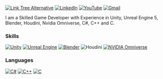 [![Link Tree Alternative](https://img.shields.io/badge/Link_Tree-purple?style=for-the-badge&logo=linktree&color=a100ff)](https://linktr.ee/KenzelKD)
[![LinkedIn](https://img.shields.io/badge/LinkedIn-074c91?style=for-the-badge&logo=linkedin)]()
[![YouTube](https://img.shields.io/youtube/channel/subscribers/UCxmsySbe12LYAMnIzT9wCJA?style=for-the-badge&logo=youtube&label=YouTube&labelColor=red&color=grey)]()
[![Gmail](https://img.shields.io/badge/Gmail-D14836?style=for-the-badge&logo=gmail&logoColor=white)](https://img.shields.io/badge/Gmail-D14836?style=for-the-badge&logo=gmail&logoColor=white)

<!--About Me-->
I am a Skilled Game Developer with Experience in Unity, Unreal Engine 5, Blender, Houdini, Nvidia Omniverse, C#, C++ and C.

### Skills
[![Unity](https://img.shields.io/badge/unity-white.svg?style=for-the-badge&logo=unity&logoColor=black)](https://img.shields.io/badge/unity-%23000000.svg?style=for-the-badge&logo=unity&logoColor=white)
[![Unreal Engine](https://img.shields.io/badge/unreal_engine-%23313131.svg?style=for-the-badge&logo=unrealengine&logoColor=white)](https://img.shields.io/badge/unrealengine-%23313131.svg?style=for-the-badge&logo=unrealengine&logoColor=white)
[![Blender](https://img.shields.io/badge/blender-%23F5792A.svg?style=for-the-badge&logo=blender&logoColor=white)](https://img.shields.io/badge/blender-%23F5792A.svg?style=for-the-badge&logo=blender&logoColor=white)
![Houdini](https://img.shields.io/badge/Houdini-white?style=for-the-badge&logo=houdini)
[![NVIDIA Omniverse](https://img.shields.io/badge/NVIDIA_Omniverse-%2376B900.svg?style=for-the-badge&logo=nVIDIA&logoColor=white)](https://img.shields.io/badge/nVIDIA-%2376B900.svg?style=Social&logo=nVIDIA&logoColor=white)

### Languages
[![C#](https://img.shields.io/badge/c%23-%23239120.svg?style=for-the-badge&logo=csharp&logoColor=white)](https://www.sololearn.com/Certificate/CT-OY0XST1U/jpg)
[![C++](https://img.shields.io/badge/c++-%2300599C.svg?style=for-the-badge&logo=c%2B%2B&logoColor=white)](https://www.sololearn.com/Certificate/CT-5RVYYRAN/jpg)
[![C](https://img.shields.io/badge/c-%2300599C.svg?style=for-the-badge&logo=c&logoColor=white)](https://www.sololearn.com/en/certificates/CT-TURS22C1)


<!--
**KenzKD/KenzKD** is a ✨ _special_ ✨ repository because its `README.md` (this file) appears on your GitHub profile.

Here are some ideas to get you started:

- 🔭 I’m currently working on ...
- 🌱 I’m currently learning ...
- 👯 I’m looking to collaborate on ...
- 🤔 I’m looking for help with ...
- 💬 Ask me about ...
- 📫 How to reach me: ...
- 😄 Pronouns: ...
- ⚡ Fun fact: ...
-->
